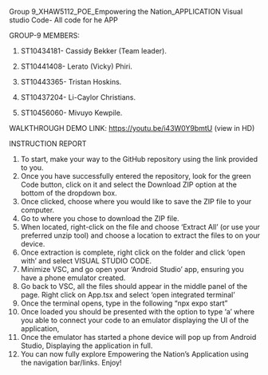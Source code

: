 Group 9_XHAW5112_POE_Empowering the Nation_APPLICATION Visual studio Code- All code for he APP

GROUP-9 MEMBERS:

1. ST10434181- Cassidy Bekker (Team leader).

2. ST10441408- Lerato (Vicky) Phiri.

3. ST10443365- Tristan Hoskins.

4. ST10437204- Li-Caylor Christians.

5. ST10456060- Mivuyo Kewpile.
  
WALKTHROUGH DEMO LINK: https://youtu.be/i43W0Y9bmtU (view in HD)

INSTRUCTION REPORT
1. To start, make your way to the GitHub repository using the link provided to you.  
2. Once you have successfully entered the repository, look for the green Code button, click on it and select the Download ZIP option at the bottom of the dropdown box. 
3. Once clicked, choose where you would like to save the ZIP file to your computer. 
4. Go to where you chose to download the ZIP file. 
5. When located, right-click on the file and choose ‘Extract All’ (or use your preferred unzip tool) and choose a location to extract the files to on your device. 
6. Once extraction is complete, right click on the folder and click ‘open with’ and select VISUAL STUDIO CODE. 
7. Minimize VSC, and go open your ‘Android Studio’ app, ensuring you have a phone emulator created. 
8. Go back to VSC, all the files should appear in the middle panel of the page. Right click on App.tsx and select ‘open integrated terminal’  
9. Once the terminal opens, type in the following “npx expo start”  
10. Once loaded you should be presented with the option to type ‘a’ where you able to connect your code to an emulator displaying the UI of the application, 
11. Once the emulator has started a phone device will pop up from Android Studio, Displaying the application in full. 
12. You can now fully explore Empowering the Nation’s Application using the navigation bar/links. Enjoy! 




